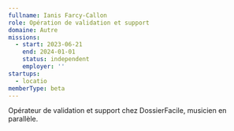 ```yaml
---
fullname: Ianis Farcy-Callon
role: Opération de validation et support
domaine: Autre
missions:
  - start: 2023-06-21
    end: 2024-01-01
    status: independent
    employer: ''
startups:
  - locatio
memberType: beta
---
```


Opérateur de validation et support chez DossierFacile, musicien en parallèle.
